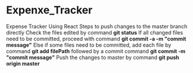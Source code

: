 # Expenxe_Tracker
Expense Tracker Using React
Steps to push changes to the master branch directly
Check the files edited by command **git status**
If all changed files need to be committed, proceed with command **git commit -a -m "commit message"**
Else if some files need to be committed, add each file by command **git add filePath** 
followed by a commit command **git commit -m "commit message"**
Push the changes to master by command **git push origin master**
  
